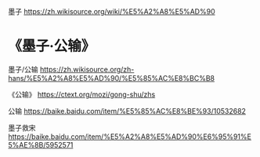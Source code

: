 
墨子 https://zh.wikisource.org/wiki/%E5%A2%A8%E5%AD%90

# 《墨子·公输》

墨子/公输 https://zh.wikisource.org/zh-hans/%E5%A2%A8%E5%AD%90/%E5%85%AC%E8%BC%B8

《公输》 https://ctext.org/mozi/gong-shu/zhs

公输 https://baike.baidu.com/item/%E5%85%AC%E8%BE%93/10532682 

墨子救宋 https://baike.baidu.com/item/%E5%A2%A8%E5%AD%90%E6%95%91%E5%AE%8B/5952571
